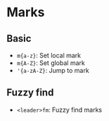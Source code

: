 # Marks

## Basic

- `m{a-z}`: Set local mark
- `m{A-Z}`: Set global mark
- `'{a-zA-Z}`: Jump to mark

## Fuzzy find

- `<leader>fm`: Fuzzy find marks
